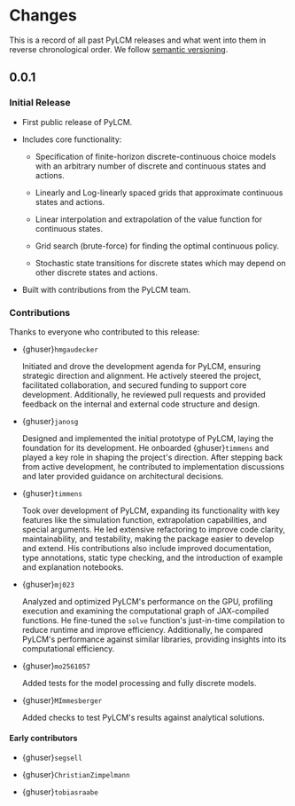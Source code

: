 # Changes


This is a record of all past PyLCM releases and what went into them in reverse
chronological order. We follow [semantic versioning](https://semver.org/).


## 0.0.1

### Initial Release

- First public release of PyLCM.

- Includes core functionality:

    - Specification of finite-horizon discrete-continuous choice models with an
       arbitrary number of discrete and continuous states and actions.

    - Linearly and Log-linearly spaced grids that approximate continuous states and
      actions.

    - Linear interpolation and extrapolation of the value function for continuous
       states.

    - Grid search (brute-force) for finding the optimal continuous policy.

    - Stochastic state transitions for discrete states which may depend on other
      discrete states and actions.

- Built with contributions from the PyLCM team.


### Contributions

Thanks to everyone who contributed to this release:

- {ghuser}`hmgaudecker`

  Initiated and drove the development agenda for PyLCM, ensuring strategic direction
  and alignment. He actively steered the project, facilitated collaboration, and secured
  funding to support core development. Additionally, he reviewed pull requests and
  provided feedback on the internal and external code structure and design.

- {ghuser}`janosg`

  Designed and implemented the initial prototype of PyLCM, laying the foundation for its
  development. He onboarded {ghuser}`timmens` and played a key role in shaping the
  project's direction. After stepping back from active development, he contributed to
  implementation discussions and later provided guidance on architectural decisions.

- {ghuser}`timmens`

  Took over development of PyLCM, expanding its functionality with key features like
  the simulation function, extrapolation capabilities, and special arguments. He led
  extensive refactoring to improve code clarity, maintainability, and testability,
  making the package easier to develop and extend. His contributions also include
  improved documentation, type annotations, static type checking, and the introduction
  of example and explanation notebooks.

- {ghuser}`mj023`

  Analyzed and optimized PyLCM's performance on the GPU, profiling execution and
  examining the computational graph of JAX-compiled functions. He fine-tuned the `solve`
  function's just-in-time compilation to reduce runtime and improve efficiency.
  Additionally, he compared PyLCM's performance against similar libraries, providing
  insights into its computational efficiency.

- {ghuser}`mo2561057`

  Added tests for the model processing and fully discrete models.

- {ghuser}`MImmesberger`

  Added checks to test PyLCM's results against analytical solutions.

#### Early contributors

- {ghuser}`segsell`

- {ghuser}`ChristianZimpelmann`

- {ghuser}`tobiasraabe`
